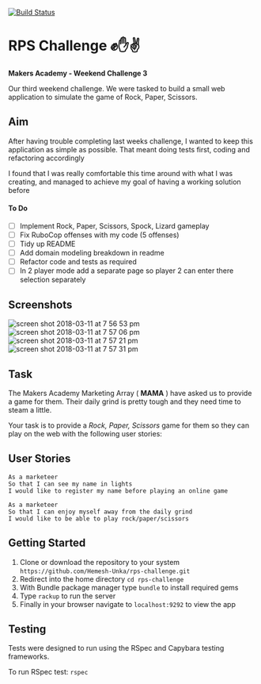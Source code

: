 [![Build Status](https://travis-ci.org/Hemesh-Unka/rps-challenge.svg?branch=master)](https://travis-ci.org/Hemesh-Unka/rps-challenge)

# RPS Challenge :fist::raised_hand::v:
**Makers Academy - Weekend Challenge 3**

Our third weekend challenge. We were tasked to build a small web application to simulate the game of Rock, Paper, Scissors.

## Aim
After having trouble completing last weeks challenge, I wanted to keep this application as simple as possible. That meant doing tests first, coding and refactoring accordingly

I found that I was really comfortable this time around with what I was creating, and managed to achieve my goal of having a working solution before

#### To Do
- [ ] Implement Rock, Paper, Scissors, Spock, Lizard gameplay
- [ ] Fix RuboCop offenses with my code (5 offenses)
- [ ] Tidy up README
- [ ] Add domain modeling breakdown in readme
- [ ] Refactor code and tests as required
- [ ] In 2 player mode add a separate page so player 2 can enter there selection separately

## Screenshots

![screen shot 2018-03-11 at 7 56 53 pm](https://user-images.githubusercontent.com/12001682/37258789-dd72aca2-2574-11e8-977a-7f410e6a2ee7.png)
![screen shot 2018-03-11 at 7 57 06 pm](https://user-images.githubusercontent.com/12001682/37258790-dd8be41a-2574-11e8-89a7-ca02a1cfb9b6.png)
![screen shot 2018-03-11 at 7 57 21 pm](https://user-images.githubusercontent.com/12001682/37258791-dda4f4f0-2574-11e8-83e4-52c1baa5cd33.png)
![screen shot 2018-03-11 at 7 57 31 pm](https://user-images.githubusercontent.com/12001682/37258792-ddbca8f2-2574-11e8-96eb-f6069d0c46a7.png)

## Task

The Makers Academy Marketing Array ( **MAMA** ) have asked us to provide a game for them. Their daily grind is pretty tough and they need time to steam a little.

Your task is to provide a _Rock, Paper, Scissors_ game for them so they can play on the web with the following user stories:

## User Stories
```
As a marketeer
So that I can see my name in lights
I would like to register my name before playing an online game

As a marketeer
So that I can enjoy myself away from the daily grind
I would like to be able to play rock/paper/scissors
```

## Getting Started
1. Clone or download the repository to your system `https://github.com/Hemesh-Unka/rps-challenge.git`
2. Redirect into the home directory `cd rps-challenge`
3. With Bundle package manager type `bundle` to install required gems
4. Type `rackup` to run the server
5. Finally in your browser navigate to `localhost:9292` to view the app

## Testing
Tests were designed to run using the RSpec and Capybara testing frameworks.

To run RSpec test:
`rspec`
